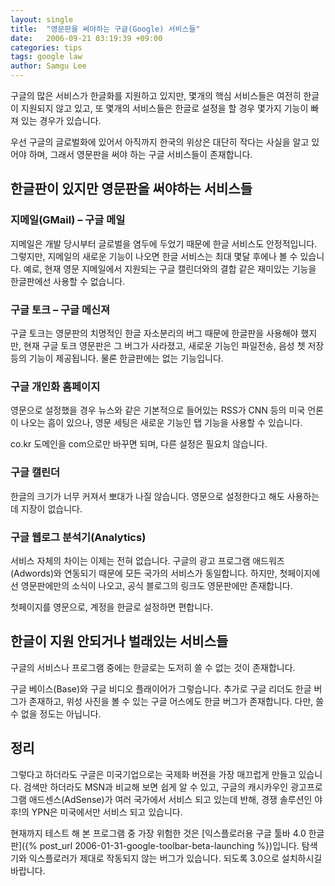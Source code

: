 ```yaml
---
layout: single
title:  "영문판을 써야하는 구글(Google) 서비스들"
date:   2006-09-21 03:19:39 +09:00
categories: tips
tags: google law
author: Samgu Lee
---
```

구글의 많은 서비스가 한글화를 지원하고 있지만, 몇개의 핵심 서비스들은 여전히 한글이 지원되지 않고 있고, 또 몇개의 서비스들은 한글로 설정을 할 경우 몇가지 기능이 빠져 있는 경우가 있습니다.

우선 구글의 글로벌화에 있어서 아직까지 한국의 위상은 대단히 작다는 사실을 알고 있어야 하며, 그래서 영문판을 써야 하는 구글 서비스들이 존재합니다.

## 한글판이 있지만 영문판을 써야하는 서비스들

### 지메일(GMail) &#8211; 구글 메일

지메일은 개발 당시부터 글로벌을 염두에 두었기 때문에 한글 서비스도 안정적입니다. 그렇지만, 지메일의 새로운 기능이 나오면 한글 서비스는 최대 몇달 후에나 볼 수 있습니다. 예로, 현재 영문 지메일에서 지원되는 구글 캘린더와의 결합 같은 재미있는 기능을 한글판에선 사용할 수 없습니다.

### 구글 토크 &#8211; 구글 메신져

구글 토크는 영문판의 치명적인 한글 자소분리의 버그 때문에 한글판을 사용해야 했지만, 현재 구글 토크 영문판은 그 버그가 사라졌고, 새로운 기능인 파일전송, 음성 쳇 저장 등의 기능이 제공됩니다. 물론 한글판에는 없는 기능입니다.

### 구글 개인화 홈페이지

영문으로 설정했을 경우 뉴스와 같은 기본적으로 들어있는 RSS가 CNN 등의 미국 언론이 나오는 흠이 있으나, 영문 세팅은 새로운 기능인 탭 기능을 사용할 수 있습니다.

co.kr 도메인을 com으로만 바꾸면 되며, 다른 설정은 필요치 않습니다.

### 구글 캘린더

한글의 크기가 너무 커져서 뽀대가 나질 않습니다. 영문으로 설정한다고 해도 사용하는데 지장이 없습니다.

### 구글 웹로그 분석기(Analytics)

서비스 자체의 차이는 이제는 전혀 없습니다. 구글의 광고 프로그램 애드워즈(Adwords)와 연동되기 때문에 모든 국가의 서비스가 동일합니다. 하지만, 첫페이지에선 영문판에만의 소식이 나오고, 공식 블로그의 링크도 영문판에만 존재합니다.

첫페이지를 영문으로, 계정을 한글로 설정하면 편합니다.

## 한글이 지원 안되거나 벌래있는 서비스들

구글의 서비스나 프로그램 중에는 한글로는 도저히 쓸 수 없는 것이 존재합니다.

구글 베이스(Base)와 구글 비디오 플래이어가 그렇습니다. 추가로 구글 리더도 한글 버그가 존재하고, 위성 사진을 볼 수 있는 구글 어스에도 한글 버그가 존재합니다. 다만, 쓸 수 없을 정도는 아닙니다.

## 정리

그렇다고 하더라도 구글은 미국기업으로는 국제화 버젼을 가장 매끄럽게 만들고 있습니다. 검색만 하더라도 MSN과 비교해 보면 쉽게 알 수 있고, 구글의 캐시카우인 광고프로그램 애드센스(AdSense)가 여러 국가에서 서비스 되고 있는데 반해, 경쟁 솔루션인 야후!의 YPN은 미국에서만 서비스 되고 있습니다.

현재까지 테스트 해 본 프로그램 중 가장 위험한 것은 [익스플로러용 구글 툴바 4.0 한글판]({% post_url 2006-01-31-google-toolbar-beta-launching %})입니다. 탐색기와 익스플로러가 제대로 작동되지 않는 버그가 있습니다. 되도록 3.0으로 설치하시길 바랍니다.
